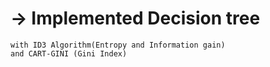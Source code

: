 # -> Implemented Decision tree
    with ID3 Algorithm(Entropy and Information gain)
    and CART-GINI (Gini Index)
    
    

